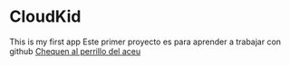# CloudKid
This is my first app
Este primer proyecto es para aprender a trabajar con github
[Chequen al perrillo del aceu](https://youtu.be/XUzUwqF2za8)
